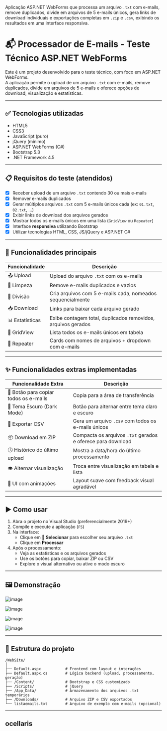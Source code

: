Aplicação ASP.NET WebForms que processa um arquivo `.txt` com e-mails, remove duplicados, divide em arquivos de 5 e-mails únicos,
gera links de download individuais e exportações completas em `.zip` e `.csv`, exibindo os resultados em uma interface responsiva.

# 📬 Processador de E-mails - Teste Técnico ASP.NET WebForms

Este é um projeto desenvolvido para o teste técnico, com foco em ASP.NET WebForms.  
A aplicação permite o upload de um arquivo `.txt` com e-mails, remove duplicados, divide em arquivos de 5 e-mails e oferece opções de download, visualização e estatísticas.

---

## ✅ Tecnologias utilizadas

- HTML5
- CSS3
- JavaScript (puro)
- jQuery (mínimo)
- ASP.NET WebForms (C#)
- Bootstrap 5.3
- .NET Framework 4.5

---

## 📋 Requisitos do teste (atendidos)

- [x] Receber upload de um arquivo `.txt` contendo 30 ou mais e-mails
- [x] Remover e-mails duplicados
- [x] Gerar múltiplos arquivos `.txt` com 5 e-mails únicos cada (ex: `01.txt`, `02.txt`, ...)
- [x] Exibir links de download dos arquivos gerados
- [x] Mostrar todos os e-mails únicos em uma lista (`GridView` ou `Repeater`)
- [x] Interface **responsiva** utilizando Bootstrap
- [x] Utilizar tecnologias HTML, CSS, JS/jQuery e ASP.NET C#

---

## 🚀 Funcionalidades principais

| Funcionalidade | Descrição |
|----------------|-----------|
| 📤 Upload      | Upload do arquivo `.txt` com os e-mails |
| 🧹 Limpeza     | Remove e-mails duplicados e vazios |
| 📁 Divisão     | Cria arquivos com 5 e-mails cada, nomeados sequencialmente |
| 📥 Download    | Links para baixar cada arquivo gerado |
| 📊 Estatísticas| Exibe contagem total, duplicados removidos, arquivos gerados |
| 📄 GridView    | Lista todos os e-mails únicos em tabela |
| 📝 Repeater    | Cards com nomes de arquivos + dropdown com e-mails |

---

## ✨ Funcionalidades extras implementadas

| Funcionalidade Extra | Descrição |
|----------------------|-----------|
| 📎 Botão para copiar todos os e-mails | Copia para a área de transferência |
| 🌙 Tema Escuro (Dark Mode) | Botão para alternar entre tema claro e escuro |
| 📄 Exportar CSV | Gera um arquivo `.csv` com todos os e-mails únicos |
| 📦 Download em ZIP | Compacta os arquivos `.txt` gerados e oferece para download |
| 🕓 Histórico do último upload | Mostra a data/hora do último processamento |
| 👁 Alternar visualização | Troca entre visualização em tabela e lista |
| 🎨 UI com animações | Layout suave com feedback visual agradável |

---

## ▶️ Como usar

1. Abra o projeto no Visual Studio (preferencialmente 2019+)
2. Compile e execute a aplicação (`F5`)
3. Na interface:
   - Clique em **📎 Selecionar** para escolher seu arquivo `.txt`
   - Clique em **Processar**
4. Após o processamento:
   - Veja as estatísticas e os arquivos gerados
   - Use os botões para copiar, baixar ZIP ou CSV
   - Explore o visual alternativo ou ative o modo escuro

---

## 🖼️ Demonstração

![image](https://github.com/user-attachments/assets/cefc1103-b3be-4a5e-bcff-9911c4194063)

![image](https://github.com/user-attachments/assets/ffd93688-4624-4651-804f-36ad53773b28)

![image](https://github.com/user-attachments/assets/d0ba4d09-d6c7-4330-a99a-fa1ac6b0e2b8)

![image](https://github.com/user-attachments/assets/9046842f-1821-4b44-b87c-6fcdeb790e23)




---

## 📁 Estrutura do projeto

```
/WebSite/
│
├── Default.aspx           # Frontend com layout e interações
├── Default.aspx.cs        # Lógica backend (upload, processamento, geração)
├── /Content/              # Bootstrap e CSS customizado
├── /Scripts/              # jQuery
├── /App_Data/             # Armazenamento dos arquivos .txt temporários
├── /Downloads/            # Arquivo ZIP e CSV exportados
└── listaemails.txt        # Arquivo de exemplo com e-mails (opcional)
```

---

## ocellaris
